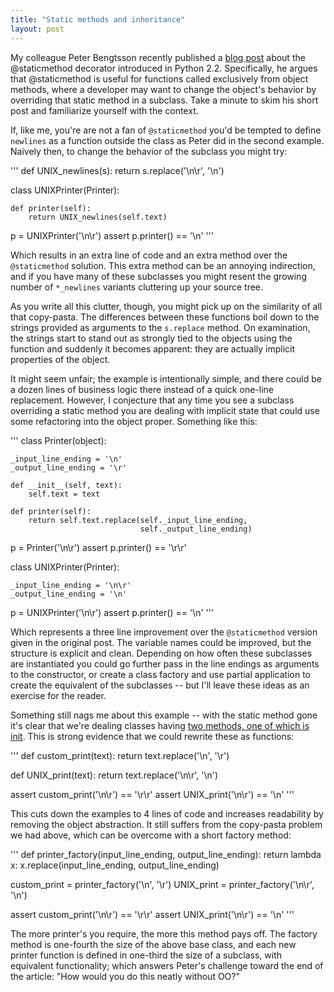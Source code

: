 ```yaml
---
title: "Static methods and inheritance"
layout: post
---
```


My colleague Peter Bengtsson recently published a [blog post](http://www.peterbe.com/plog/newfound-love-of-staticmethod) about the @staticmethod decorator introduced in Python 2.2. Specifically, he argues that @staticmethod is useful for functions called exclusively from object methods, where a developer may want to change the object's behavior by overriding that static method in a subclass. Take a minute to skim his short post and familiarize yourself with the context.

If, like me, you're are not a fan of `@staticmethod` you'd be tempted to define `newlines` as a function outside the class as Peter did in the second example. Naively then, to change the behavior of the subclass you might try:

'''
def UNIX_newlines(s):
    return s.replace('\n\r', '\n')

class UNIXPrinter(Printer):

    def printer(self):
        return UNIX_newlines(self.text)

p = UNIXPrinter('\n\r')
assert p.printer() == '\n'
'''

Which results in an extra line of code and an extra method over the `@staticmethod` solution. This extra method can be an annoying indirection, and if you have many of these subclasses you might resent the growing number of `*_newlines` variants cluttering up your source tree.

As you write all this clutter, though, you might pick up on the similarity of all that copy-pasta. The differences between these functions boil down to the strings provided as arguments to the `s.replace` method. On examination, the strings start to stand out as strongly tied to the objects using the function and suddenly it becomes apparent: they are actually implicit properties of the object.

It might seem unfair; the example is intentionally simple, and there could be a dozen lines of business logic there instead of a quick one-line replacement. However, I conjecture that any time you see a subclass overriding a static method you are dealing with implicit state that could use some refactoring into the object proper. Something like this:

'''
class Printer(object):

    _input_line_ending = '\n'
    _output_line_ending = '\r'

    def __init__(self, text):
        self.text = text

    def printer(self):
        return self.text.replace(self._input_line_ending,
                                 self._output_line_ending)

p = Printer('\n\r')
assert p.printer() == '\r\r'

class UNIXPrinter(Printer):

    _input_line_ending = '\n\r'
    _output_line_ending = '\n'

p = UNIXPrinter('\n\r')
assert p.printer() == '\n'
'''

Which represents a three line improvement over the `@staticmethod` version given in the original post. The variable names could be improved, but the structure is explicit and clean. Depending on how often these subclasses are instantiated you could go further pass in the line endings as arguments to the constructor, or create a class factory and use partial application to create the equivalent of the subclasses -- but I'll leave these ideas as an exercise for the reader.

Something still nags me about this example -- with the static method gone it's clear that we're dealing classes having [two methods, one of which is init](http://pyvideo.org/video/880/stop-writing-classes). This is strong evidence that we could rewrite these as functions:

'''
def custom_print(text):
    return text.replace('\n', '\r')

def UNIX_print(text):
    return text.replace('\n\r', '\n')

assert custom_print('\n\r') == '\r\r'
assert UNIX_print('\n\r') == '\n'
'''

This cuts down the examples to 4 lines of code and increases readability by removing the object abstraction. It still suffers from the copy-pasta problem we had above, which can be overcome with a short factory method:

'''
def printer_factory(input_line_ending, output_line_ending):
    return lambda x: x.replace(input_line_ending, output_line_ending)

custom_print = printer_factory('\n', '\r')
UNIX_print = printer_factory('\n\r', '\n')

assert custom_print('\n\r') == '\r\r'
assert UNIX_print('\n\r') == '\n'
'''

The more printer's you require, the more this method pays off. The factory method is one-fourth the size of the above base class, and each new printer function is defined in one-third the size of a subclass, with equivalent functionality; which answers Peter's challenge toward the end of the article: "How would you do this neatly without OO?"
